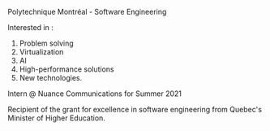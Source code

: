 Polytechnique Montréal - Software Engineering

Interested in :

1. Problem solving 
2. Virtualization 
3. AI
4. High-performance solutions
5. New technologies.

Intern @ Nuance Communications for Summer 2021

Recipient of the grant for excellence in software engineering from Quebec's Minister of Higher Education.
